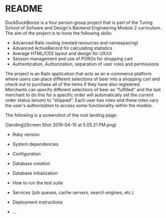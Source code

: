 # README

DuckDuckBooze is a four person group project that is part of the Turing School of Sofware and
Design's Backend Engineering Module 2 curriculum.  The aim of the project is to hone the following skills:

- Advanced Rails routing (nested resources and namespacing)
- Advanced ActiveRecord for calculating statistics
- Average HTML/CSS layout and design for UX/UI
- Session management and use of POROs for shopping cart
- Authentication, Authorization, separation of user roles and permissions

The project is an Rails application that acts as an e-commerce platform where users can place different selections of beer into a shopping cart and check out to purchase all of the items if they have also registered. Merchants can specify different selections of beer as "fulfilled" and the last merchant to do this for a specific order will automatically set the current order status (enum) to "shipped". Each user has roles and these roles vary the user's authorization to access some functionality within the models.

The following is a screenshot of the root landing page: 

![landing](Screen Shot 2019-04-10 at 5.05.21 PM.png)

* Ruby version

* System dependencies

* Configuration

* Database creation

* Database initialization

* How to run the test suite

* Services (job queues, cache servers, search engines, etc.)

* Deployment instructions

* ...
